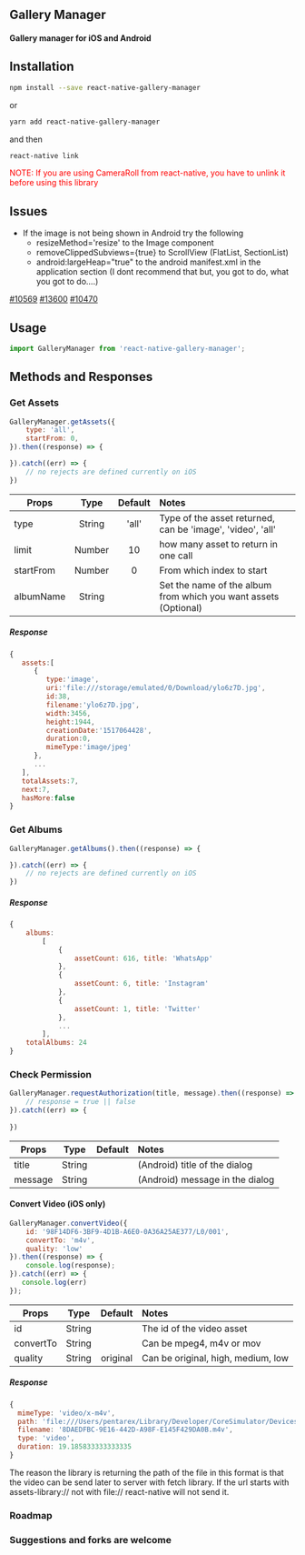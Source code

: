 ## Gallery Manager

#### Gallery manager for iOS and Android


## Installation

```bash
npm install --save react-native-gallery-manager
```

or

```bash
yarn add react-native-gallery-manager
```

and then

```bash
react-native link
```

<span style="color:red"> NOTE: If you are using CameraRoll from react-native, you have to unlink it before using this library</span>


## Issues
* If the image is not being shown in Android try the following
	* resizeMethod='resize' to the Image component
	* removeClippedSubviews={true} to ScrollView (FlatList, SectionList)
	* android:largeHeap="true" to the android manifest.xml in the application section (I dont recommend that but, you got to do, what you got to do....)

[#10569](https://github.com/facebook/react-native/issues/10569)
[#13600](https://github.com/facebook/react-native/issues/13600)
[#10470](https://github.com/facebook/react-native/issues/10470)



## Usage

```javascript
import GalleryManager from 'react-native-gallery-manager';
```

## Methods and Responses

### Get Assets
```javascript
GalleryManager.getAssets({
    type: 'all',             
    startFrom: 0,
}).then((response) => {

}).catch((err) => {
    // no rejects are defined currently on iOS
})
```

| Props        	| Type          	| Default | Notes  |
| ------------- 	|:-------------:	| :------:|:-----|
| type      		| String 			| 'all'|Type of the asset returned, can be 'image', 'video', 'all' |
| limit      		| Number 	     	| 10|how many asset to return in one call |
| startFrom 		| Number      	| 0|From which index to start |
| albumName 		| String      	| | Set the name of the album from which you want assets (Optional) |

##### Response

```javascript
{
   assets:[
      {
         type:'image',
         uri:'file:///storage/emulated/0/Download/ylo6z7D.jpg',
         id:38,
         filename:'ylo6z7D.jpg',
         width:3456,
         height:1944,
         creationDate:'1517064428',
         duration:0,
         mimeType:'image/jpeg'
      },
      ...
   ],
   totalAssets:7,
   next:7,
   hasMore:false
}
```

### Get Albums
```javascript
GalleryManager.getAlbums().then((response) => {

}).catch((err) => {
    // no rejects are defined currently on iOS
})
```

##### Response

```javascript
{ 
    albums: 
        [ 
            { 
            	assetCount: 616, title: 'WhatsApp' 
            },
            { 
            	assetCount: 6, title: 'Instagram' 
            },
            { 
            	assetCount: 1, title: 'Twitter' 
            },
            ...
        ],
    totalAlbums: 24 
}
```

### Check Permission
```javascript
GalleryManager.requestAuthorization(title, message).then((response) => {
    // response = true || false
}).catch((err) => {
    
})
```
| Props        	| Type          	| Default | Notes  |
| ------------- 	|:-------------:	| :------:|:-----|
| title      		| String 			| | (Android) title of the dialog | 
| message      | String 	     	| | (Android) message in the dialog |

#### Convert Video (iOS only)
```javascript
GalleryManager.convertVideo({
	id: '98F14DF6-3BF9-4D1B-A6E0-0A36A25AE377/L0/001',
	convertTo: 'm4v',
	quality: 'low'
}).then((response) => {
	console.log(response);
}).catch((err) => {
   console.log(err)
});
```

| Props        	| Type          	| Default | Notes  |
| ------------- 	|:-------------:	| :------:|:-----|
| id      		| String 			| | The id of the video asset | 
| convertTo      | String 	     	| |Can be mpeg4, m4v or mov |
| quality 		| String      	| original |Can be original, high, medium, low |

##### Response
```javascript
{ 
  mimeType: 'video/x-m4v',
  path: 'file:///Users/pentarex/Library/Developer/CoreSimulator/Devices/81873DB4-A220-4F60-88B8-87521BB231E6/data/Containers/Data/Application/91EE6566-4D04-4E33-9608-EDB06DA6C6D2/Documents/8DAEDFBC-9E16-442D-A98F-E145F429DA0B.m4v',
  filename: '8DAEDFBC-9E16-442D-A98F-E145F429DA0B.m4v',
  type: 'video',
  duration: 19.185833333333335 
}
```
The reason the library is returning the path of the file in this format is that the video can be send later to server with fetch library. If the url starts with assets-library:// not with file:// react-native will not send it.



### Roadmap


### Suggestions and forks are welcome





